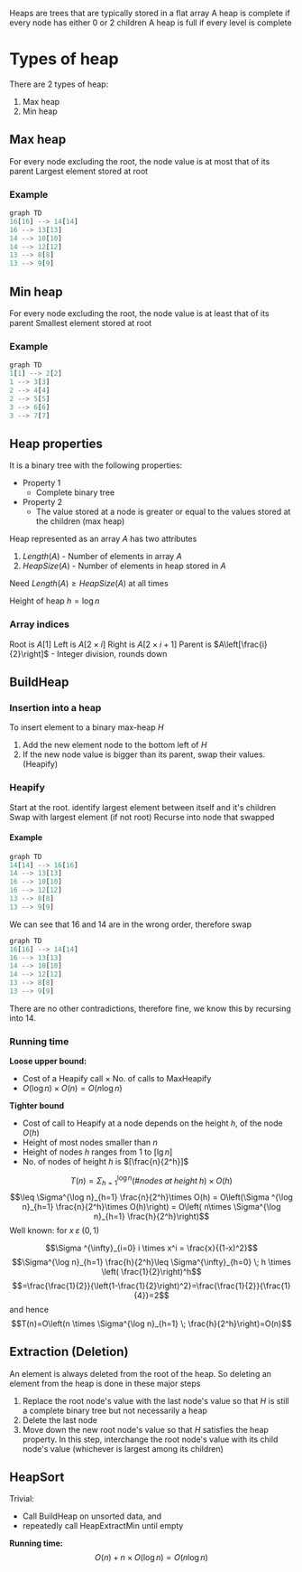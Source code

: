 Heaps are trees that are typically stored in a flat array
A heap is complete if every node has either $0$ or $2$ children
A heap is full if every level is complete

# Types of heap
There are $2$ types of heap:
1. Max heap
2. Min heap

## Max heap
For every node excluding the root, the node value is at most that of its parent
Largest element stored at root

### Example
```mermaid.js
graph TD
16[16] --> 14[14]
16 --> 13[13]
14 --> 10[10]
14 --> 12[12]
13 --> 8[8]
13 --> 9[9]
```

## Min heap
For every node excluding the root, the node value is at least that of its parent
Smallest element stored at root

### Example
```mermaid.js
graph TD
1[1] --> 2[2]
1 --> 3[3]
2 --> 4[4]
2 --> 5[5]
3 --> 6[6]
3 --> 7[7]
```

## Heap properties
It is a binary tree with the following properties:
- Property 1
	- Complete binary tree
- Property 2
	- The value stored at a node is greater or equal to the values stored at the children (max heap)

Heap represented as an array $A$ has two attributes
1. $Length(A)$ - Number of elements in array $A$
2. $HeapSize(A)$ - Number of elements in heap stored in $A$

Need $Length(A)\geq HeapSize(A)$ at all times

Height of heap $h=\log n$

### Array indices
Root is $A[1]$
Left is $A[2\times i]$
Right is $A[2\times i+1]$
Parent is $A\left[\frac{i}{2}\right]$ - Integer division, rounds down

## BuildHeap
### Insertion into a heap
To insert element to a binary max-heap $H$
1. Add the new element node to the bottom left of $H$
2. If the new node value is bigger than its parent, swap their values. (Heapify)

### Heapify
Start at the root. identify largest element between itself and it's children
Swap with largest element (if not root)
Recurse into node that swapped

#### Example

```mermaid.js
graph TD
14[14] --> 16[16]
14 --> 13[13]
16 --> 10[10]
16 --> 12[12]
13 --> 8[8]
13 --> 9[9]
```
We can see that $16$ and $14$ are in the wrong order, therefore swap

```mermaid.js
graph TD
16[16] --> 14[14]
16 --> 13[13]
14 --> 10[10]
14 --> 12[12]
13 --> 8[8]
13 --> 9[9]
```

There are no other contradictions, therefore fine, we know this by recursing into $14$.

### Running time
**Loose upper bound:**
- Cost of a Heapify call $\times$ No. of calls to MaxHeapify
- $O(\log n) \times O(n) = O(n \log n)$

**Tighter bound**
- Cost of call to Heapify at a node depends on the height $h$, of the node $O(h)$
- Height of most nodes smaller than $n$
- Height of nodes $h$ ranges from $1$ to $[ \lg n]$
- No. of nodes of height $h$ is $[\frac{n}{2^h}]$

$$T(n)=\Sigma^{\log n}_{h=1}(\# nodes \; at \; height \; h) \times O(h)$$
$$\leq \Sigma^{\log n}_{h=1} \frac{n}{2^h}\times O(h) = O\left(\Sigma ^{\log n}_{h=1} \frac{n}{2^h}\times O(h)\right) = O\left( n\times \Sigma^{\log n}_{h=1} \frac{h}{2^h}\right)$$
Well known: for $x \; \varepsilon \; (0,1)$

$$\Sigma ^{\infty}_{i=0} i \times x^i = \frac{x}{(1-x)^2}$$
$$\Sigma^{\log n}_{h=1} \frac{h}{2^h}\leq \Sigma^{\infty}_{h=0} \; h \times \left( \frac{1}{2}\right)^h$$
$$=\frac{\frac{1}{2}}{\left(1-\frac{1}{2}\right)^2}=\frac{\frac{1}{2}}{\frac{1}{4}}=2$$
and hence
$$T(n)=O\left(n \times \Sigma^{\log n}_{h=1} \; \frac{h}{2^h}\right)=O(n)$$

## Extraction (Deletion)
An element is always deleted from the root of the heap. So deleting an element from the heap is done in these major steps

1. Replace the root node's value with the last node's value so that $H$ is still a complete binary tree but not necessarily a heap
2. Delete the last node
3. Move down the new root node's value so that $H$ satisfies the heap property. In this step, interchange the root node's value with its child node's value (whichever is largest among its children)

## HeapSort
Trivial:
- Call BuildHeap on unsorted data, and
- repeatedly call HeapExtractMin until empty

**Running time:**
$$O(n)+n\times O(\log n) = O(n \log n)$$

